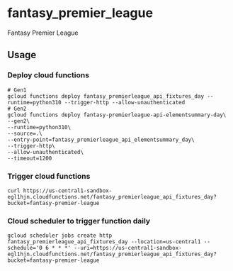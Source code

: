 # fantasy_premier_league
Fantasy Premier League

## Usage
### Deploy cloud functions
```
# Gen1
gcloud functions deploy fantasy_premierleague_api_fixtures_day --runtime=python310 --trigger-http --allow-unauthenticated
# Gen2
gcloud functions deploy fantasy-premierleague-api-elementsummary-day\
--gen2\
--runtime=python310\
--source=.\
--entry-point=fantasy_premierleague_api_elementsummary_day\
--trigger-http\
--allow-unauthenticated\
--timeout=1200
```
### Trigger cloud functions
```
curl https://us-central1-sandbox-egl1hjn.cloudfunctions.net/fantasy_premierleague_api_fixtures_day?bucket=fantasy-premier-league
```
### Cloud scheduler to trigger function daily
```
gcloud scheduler jobs create http fantasy_premierleague_api_fixtures_day --location=us-central1 --schedule='0 6 * * *' --uri=https://us-central1-sandbox-egl1hjn.cloudfunctions.net/fantasy_premierleague_api_fixtures_day?bucket=fantasy-premier-league
```